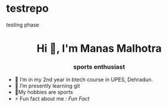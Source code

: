 # testrepo
testing phase 
<h1 align="center">Hi 👋, I'm Manas Malhotra 
<h3 align="center">sports enthusiast</h3>

- 🔭 I’m in my 2nd year in btech course in UPES, Dehradun.
- 🌱 I’m presently learning  git 
- 💬My hobbies are sports 
- ⚡ Fun fact about me :   *Fun Fact*
